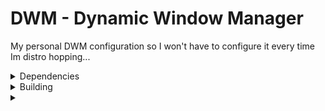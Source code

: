 # DWM - Dynamic Window Manager
My personal DWM configuration so I won't have to configure it every time Im distro hopping...

<details>
<summary>Dependencies</summary>
</details>

<details>
<summary>Building</summary>
</details>

<details>
<summary></summary>
</details>